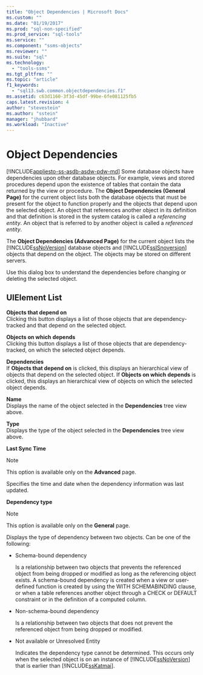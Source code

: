 ```yaml
---
title: "Object Dependencies | Microsoft Docs"
ms.custom: ""
ms.date: "01/19/2017"
ms.prod: "sql-non-specified"
ms.prod_service: "sql-tools"
ms.service: ""
ms.component: "ssms-objects"
ms.reviewer: ""
ms.suite: "sql"
ms.technology: 
  - "tools-ssms"
ms.tgt_pltfrm: ""
ms.topic: "article"
f1_keywords: 
  - "sql13.swb.common.objectdependencies.f1"
ms.assetid: c63d1160-3f3d-45df-99be-6fe081125fb5
caps.latest.revision: 4
author: "stevestein"
ms.author: "sstein"
manager: "jhubbard"
ms.workload: "Inactive"
---
```

# Object Dependencies
[!INCLUDE[appliesto-ss-asdb-asdw-pdw-md](../../includes/appliesto-ss-asdb-asdw-pdw-md.md)]
Some database objects have dependencies upon other database objects. For example, views and stored procedures depend upon the existence of tables that contain the data returned by the view or procedure. The **Object Dependencies (General Page)** for the current object lists both the database objects that must be present for the object to function properly and the objects that depend upon the selected object. An object that references another object in its definition and that definition is stored in the system catalog is called a *referencing entity*. An object that is referred to by another object is called a *referenced entity*.  
  
The **Object Dependencies (Advanced Page)** for the current object lists the [!INCLUDE[ssNoVersion](../../includes/ssnoversion_md.md)] database objects and [!INCLUDE[ssISnoversion](../../includes/ssisnoversion_md.md)] objects that depend on the object. The objects may be stored on different servers.  
  
Use this dialog box to understand the dependencies before changing or deleting the selected object.  
  
## UIElement List  
**Objects that depend on** *<selected object>*  
Clicking this button displays a list of those objects that are dependency-tracked and that depend on the selected object.  
  
**Objects on which** *<selected object>* **depends**  
Clicking this button displays a list of those objects that are dependency-tracked, on which the selected object depends.  
  
**Dependencies**  
If **Objects that depend on** *<selected object>* is clicked, this displays an hierarchical view of objects that depend on the selected object. If **Objects on which** *<selected object>* **depends** is clicked, this displays an hierarchical view of objects on which the selected object depends.  
  
**Name**  
Displays the name of the object selected in the **Dependencies** tree view above.  
  
**Type**  
Displays the type of the object selected in the **Dependencies** tree view above.  
  
**Last Sync Time**  
> [!NOTE]  
> This option is available only on the **Advanced** page.  
  
Specifies the time and date when the dependency information was last updated.  
  
**Dependency type**  
> [!NOTE]  
> This option is available only on the **General** page.  
  
Displays the type of dependency between two objects. Can be one of the following:  
  
-   Schema-bound dependency  
  
    Is a relationship between two objects that prevents the referenced object from being dropped or modified as long as the referencing object exists. A schema-bound dependency is created when a view or user-defined function is created by using the WITH SCHEMABINDING clause, or when a table references another object through a CHECK or DEFAULT constraint or in the definition of a computed column.  
  
-   Non-schema-bound dependency  
  
    Is a relationship between two objects that does not prevent the referenced object from being dropped or modified.  
  
-   Not available or Unresolved Entity  
  
    Indicates the dependency type cannot be determined. This occurs only when the selected object is on an instance of [!INCLUDE[ssNoVersion](../../includes/ssnoversion_md.md)] that is earlier than [!INCLUDE[ssKatmai](../../includes/sskatmai_md.md)].  
  
